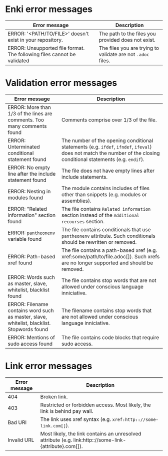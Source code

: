 # Enki error messages

| Error message  | Description |
| ------------- | ------------- |
| ERROR: '<PATH/TO/FILE>' doesn't exist in your repository. | The path to the files you provided does not exist.|
| ERROR: Unsupported file format. The following files cannot be validated | The files you are trying to validate are not `.adoc` files.|

# Validation error messages

| Error message  | Description |
| ------------- | ------------- |
| ERROR: More than 1/3 of the lines are comments. Too many comments found | Comments comprise over 1/3 of the file. |
| ERROR: Unterminated conditional statement found|The number of the opening conditional statements (e.g. `ifdef`, `ifndef`, `ifeval`) does not match the number of the closing conditional statements (e.g. `endif`). |
| ERROR: No empty line after the include statement found | The file does not have empty lines after include statements. |
| ERROR: Nesting in modules found | The module contains includes of files other than snippets (e.g. modules or assemblies). |
| ERROR: "Related information" section found | The file contains `Related information` section instead of the `Additional recourses` section. |
| ERROR: `pantheonenv` variable found | The file contains conditionals that use `pantheonenv` attribute. Such conditionals should be rewritten or removed. |
| ERROR: Path-based xref found | The file contains a path-based xref (e.g. xref:some/path/to/file.adoc[]). Such xrefs are no longer supported and should be removed.  |
| ERROR: Words such as master, slave, whitelist, blacklist found | The file contains stop words that are not allowed under conscious language inniciative. |
| ERROR: Filename contains word such as master, slave, whitelist, blacklist. Stopwords found | The filename contains stop words that are not allowed under conscious language inniciative. |
| ERROR: Mentions of sudo access found | The file contains code blocks that require sudo access. |


# Link error messages
| Error message  | Description |
| ------------- | ------------- |
| 404 | Broken link. |
| 403 | Restricted or forbidden access. Most likely, the link is behind pay wall. |
| Bad URI | The link uses xref syntax (e.g. `xref:http:://some-link.com[]`). |
| Invalid URL | Most likely, the link contains an unresolved attribute (e.g. link:http:://some-link-{attribute}.com[]). |
